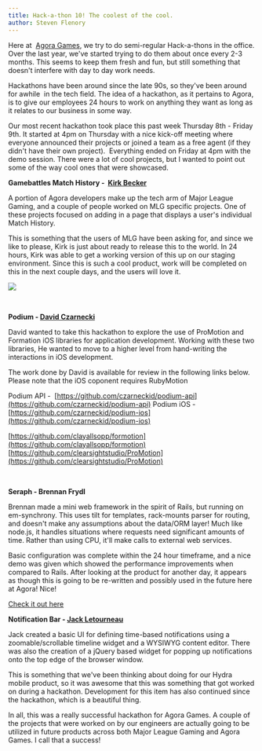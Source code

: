 ```yaml
---
title: Hack-a-thon 10! The coolest of the cool.
author: Steven Flenory
---
```

Here at  [Agora Games](http://www.agoragames.com/), we try to do semi-regular Hack-a-thons in the office. Over the last year, we've started trying to do them about once every 2-3 months. This seems to keep them fresh and fun, but still something that doesn't interfere with day to day work needs.

 Hackathons have been around since the late 90s, so they've been around for awhile  in the tech field. The idea of a hackathon, as it pertains to Agora, is to give our employees 24 hours to work on anything they want as long as it relates to our business in some way.

 Our most recent hackathon took place this past week Thursday 8th - Friday 9th. It started at 4pm on Thursday with a nice kick-off meeting where everyone announced their projects or joined a team as a free agent (if they didn't have their own project).  Everything ended on Friday at 4pm with the demo session. There were a lot of cool projects, but I wanted to point out some of the way cool ones that were showcased.

 **Gamebattles Match History -  [Kirk Becker](https://twitter.com/KrussB)**

 A portion of Agora developers make up the tech arm of Major League Gaming, and a couple of people worked on MLG specific projects. One of these projects focused on adding in a page that displays a user's individual Match History.

 This is something that the users of MLG have been asking for, and since we like to please, Kirk is just about ready to release this to the world. In 24 hours, Kirk was able to get a working version of this up on our staging environment. Since this is such a cool product, work will be completed on this in the next couple days, and the users will love it.

[ ![](/uploads/2012/11/Screen-Shot-2012-11-14-at-2.42.51-PM-272x300.png) ](/uploads/2012/11/Screen-Shot-2012-11-14-at-2.42.51-PM.png)

 

**Podium - [David Czarnecki](https://twitter.com/CzarneckiD)**

David wanted to take this hackathon to explore the use of ProMotion and Formation iOS libraries for application development. Working with these two libraries, He wanted to move to a higher level from hand-writing the interactions in iOS development.

The work done by David is available for review in the following links below. Please note that the iOS coponent requires RubyMotion

Podium API -  [https://github.com/czarneckid/podium-api](https://github.com/czarneckid/podium-api)
 Podium iOS -  [https://github.com/czarneckid/podium-ios](https://github.com/czarneckid/podium-ios)

[https://github.com/clayallsopp/formotion](https://github.com/clayallsopp/formotion)
 [https://github.com/clearsightstudio/ProMotion](https://github.com/clearsightstudio/ProMotion)

 

**Seraph - Brennan Frydl**

Brennan made a mini web framework in the spirit of Rails, but running on em-synchrony. This uses tilt for templates, rack-mounts parser for routing, and doesn't make any assumptions about the data/ORM layer! Much like node.js, it handles situations where requests need significant amounts of time. Rather than using CPU, it'll make calls to external web services.

Basic configuration was complete within the 24 hour timeframe, and a nice demo was given which showed the performance improvements when compared to Rails. After looking at the product for another day, it appears as though this is going to be re-written and possibly used in the future here at Agora! Nice!

[Check it out here ](https://github.com/bfrydl/seraph)

**Notification Bar - [Jack Letourneau](https://twitter.com/jlet)**

Jack created a basic UI for defining time-based notifications using a zoomable/scrollable timeline widget and a WYSIWYG content editor. There was also the creation of a jQuery based widget for popping up notifications onto the top edge of the browser window.

This is something that we've been thinking about doing for our Hydra mobile product, so it was awesome that this was something that got worked on during a hackathon. Development for this item has also continued since the hackathon, which is a beautiful thing.

In all, this was a really successful hackathon for Agora Games. A couple of the projects that were worked on by our engineers are actually going to be utilized in future products across both Major League Gaming and Agora Games. I call that a success!
